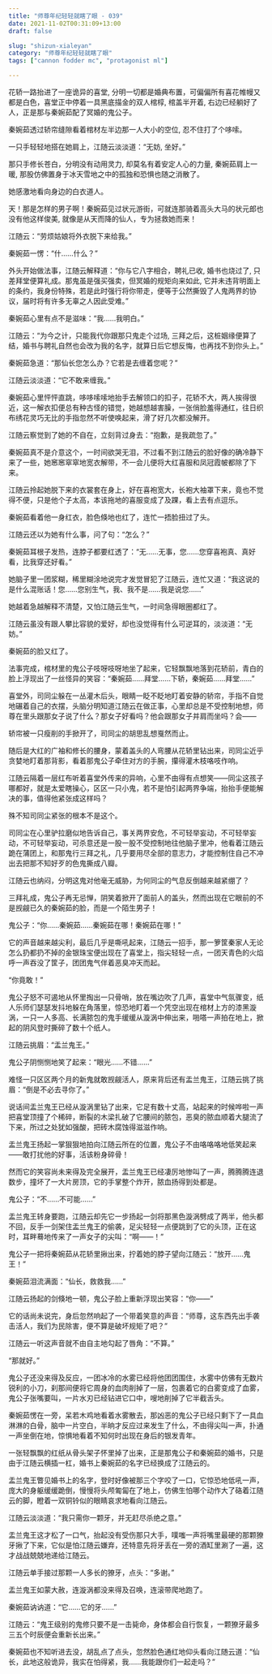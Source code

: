 ```yaml
---
title: "师尊年纪轻轻就瞎了眼 - 039"
date: 2021-11-02T00:31:09+13:00
draft: false

slug: "shizun-xialeyan"
category: "师尊年纪轻轻就瞎了眼"
tags: ["cannon fodder mc", "protagonist ml"]

---
```

花轿一路抬进了一座诡异的喜堂, 分明一切都是婚典布置，可偏偏所有喜花帷幔又都是白色，喜堂正中停着一具黑底描金的双人棺椁, 棺盖半开着, 右边已经躺好了人，正是那与秦婉茹配了冥婚的鬼公子。

秦婉茹透过轿帘缝隙看着棺材左半边那一人大小的空位, 忍不住打了个哆嗦。

一只手轻轻地搭在她肩上，江随云淡淡道：“无妨, 坐好。”

那只手修长苍白，分明没有动用灵力, 却莫名有着安定人心的力量, 秦婉茹肩上一暖, 那股仿佛置身于冰天雪地之中的孤独和恐惧也随之消散了。

她感激地看向身边的白衣道人。

天！那是怎样的男子啊！秦婉茹见过状元游街，可就连那骑着高头大马的状元郎也没有他这样俊美, 就像是从天而降的仙人，专为拯救她而来！

江随云：“劳烦姑娘将外衣脱下来给我。”

秦婉茹一愣：“什……什么？”

外头开始做法事，江随云解释道：“你与它八字相合，聘礼已收, 婚书也烧过了, 只差拜堂便算礼成。那鬼虽是强买强卖，但冥婚的规矩向来如此, 它并未违背明面上的条约，我身份特殊，若是此时强行将你带走，便等于公然撕毁了人鬼两界的协议，届时将有许多无辜之人因此受难。”

秦婉茹心里有点不是滋味：“我……我明白。”

江随云：“为今之计，只能我代你跟那只鬼走个过场, 三拜之后，这桩姻缘便算了结，婚书与聘礼自然也会改为我的名字，就算日后它想反悔，也再找不到你头上。”

秦婉茹急道：“那仙长您怎么办？它若是去缠着您呢？”

江随云淡淡道：“它不敢来缠我。”

秦婉茹心里怦怦直跳，哆哆嗦嗦地抬手去解领口的扣子，花轿不大，两人挨得很近，这一解衣扣便总有种古怪的错觉，她越想越害臊，一张俏脸羞得通红，往日织布绣花灵巧无比的手指忽然不听使唤起来，滑了好几次都没解开。

江随云察觉到了她的不自在，立刻背过身去：“抱歉，是我疏忽了。”

秦婉茹真不是介意这个，一时间欲哭无泪，不过看不到江随云的脸好像的确冷静下来了一些，她窸窸窣窣地宽衣解带，不一会儿便将大红喜服和凤冠霞帔都除了下来。

江随云拎起她脱下来的衣裳套在身上，好在喜袍宽大，长袍大袖罩下来，竟也不觉得不便，只是他个子太高，本该拖地的喜服变成了及踝，看上去有点逗乐。

秦婉茹看着他一身红衣，脸色倏地也红了，连忙一捂脸扭过了头。

江随云还以为她有什么事，问了句：“怎么？”

秦婉茹耳根子发热，连脖子都要红透了：“无……无事，您……您穿喜袍真、真好看，比我穿还好看。”

她脑子里一团浆糊，稀里糊涂地说完才发觉冒犯了江随云，连忙又道：“我这说的是什么混账话！您……您别生气，我、我不是……我是说您……”

她越着急越解释不清楚，又怕江随云生气，一时间急得眼圈都红了。

江随云虽没有跟人攀比容貌的爱好，却也没觉得有什么可逆耳的，淡淡道：“无妨。”

秦婉茹的脸又红了。

法事完成，棺材里的鬼公子吱呀吱呀地坐了起来，它轻飘飘地落到花轿前，青白的脸上浮现出了一丝怪异的笑容：“秦婉茹……拜堂……下轿，秦婉茹……拜堂……”

喜堂外，司同尘躲在一丛灌木后头，眼睛一眨不眨地盯着安静的轿帘，手指不自觉地碾着自己的衣摆，头脑分明知道江随云在做正事，心里却总是不受控制地想，师尊在里头跟那女子说了什么？那女子好看吗？他会跟那女子并肩而坐吗？会——

轿帘被一只瘦削的手掀开了，司同尘的胡思乱想戛然而止。

随后是大红的广袖和修长的腰身，蒙着盖头的人弯腰从花轿里钻出来，司同尘近乎贪婪地盯着那背影，看着那鬼公子牵住对方的手腕，攥得灌木枝咯吱作响。

江随云隔着一层红布听着喜堂外传来的异响，心里不由得有点想笑——同尘这孩子哪都好，就是太爱瞎操心，区区一只小鬼，若不是怕引起两界争端，抬抬手便能解决的事，值得他紧张成这样吗？

殊不知司同尘紧张的根本不是这个。

司同尘在心里驴拉磨似地告诉自己，事关两界安危，不可轻举妄动，不可轻举妄动，不可轻举妄动，可杀意还是一股一股不受控制地往他脑子里冲，他看着江随云跪在蒲团上，和那鬼行三拜之礼，几乎要用尽全部的意志力，才能控制住自己不冲出去把那不知好歹的色鬼撕成八瓣。

江随云也纳闷，分明这鬼对他毫无威胁，为何同尘的气息反倒越来越紧绷了？

三拜礼成，鬼公子再无忌惮，阴笑着掀开了面前人的盖头，然而出现在它眼前的不是觊觎已久的秦婉茹的脸，而是一个陌生男子！

鬼公子：“你……秦婉茹……秦婉茹在哪！秦婉茹在哪！”

它的声音越来越尖利，最后几乎是嘶吼起来，江随云一招手，那一箩筐秦家人无论怎么扔都扔不掉的金银珠宝便出现在了喜堂上，指尖轻轻一点，一团天青色的火焰呼一声吞没了筐子，团团鬼气伴着恶臭冲天而起。

“你竟敢！”

鬼公子怒不可遏地从怀里掏出一只骨哨，放在嘴边吹了几声，喜堂中气氛骤变，纸人乐师们瑟瑟发抖地躲在角落里，惊恐地盯着一个凭空出现在棺材上方的漆黑漩涡，一只一人多高、长满脓包的鬼手缓缓从漩涡中伸出来，啪嗒一声拍在地上，掀起的阴风登时撕碎了数十个纸人。

江随云挑眉：“盂兰鬼王。”

鬼公子阴恻恻地笑了起来：“眼光……不错……”

难怪一只区区两个月的新鬼就敢觊觎活人，原来背后还有盂兰鬼王，江随云挑了挑眉：“倒是不必去寻你了。”

说话间盂兰鬼王已经从漩涡里钻了出来，它足有数十丈高，站起来的时候哗啦一声把喜堂顶撞了个稀碎，断裂的木梁扎破了它腰间的脓包，恶臭的脓血顺着大腿流了下来，所过之处犹如强酸，把砖木腐蚀得滋滋作响。

盂兰鬼王扬起一掌狠狠地拍向江随云所在的位置，鬼公子不由咯咯咯地低笑起来——敢打扰他的好事，活该粉身碎骨！

然而它的笑容尚未来得及完全展开，盂兰鬼王已经凄厉地惨叫了一声，腾腾腾连退数步，撞坏了一大片房顶，它的手掌整个炸开，脓血扬得到处都是。

鬼公子：“不……不可能……”

盂兰鬼王转身要跑，江随云却先它一步扬起一剑将那黑色漩涡劈成了两半，他头都不回，反手一剑架住盂兰鬼王的偷袭，足尖轻轻一点便跳到了它的头顶，正在这时，耳畔蓦地传来了一声女子的尖叫：“啊——！”

鬼公子一把将秦婉茹从花轿里揪出来，拧着她的脖子望向江随云：“放开……鬼王！”

秦婉茹泪流满面：“仙长，救救我……”

江随云扬起的剑倏地一顿，鬼公子脸上重新浮现出笑容：“你——”

它的话尚未说完，身后忽然响起了一个带着笑意的声音：“师尊，这东西先出手袭击活人，我们为民除害，便不算是破坏规矩了吧？”

江随云一听这声音就不由自主地勾起了唇角：“不算。”

“那就好。”

鬼公子还没来得及反应，一团冰冷的水雾已经将他团团围住，水雾中仿佛有无数片锐利的小刀，刹那间便将它周身的血肉削掉了一层，包裹着它的白雾变成了血雾，鬼公子张嘴要叫，一片水刃已经钻进它口中，嗖地削掉了它半截舌头。

秦婉茹愣在一旁，呆若木鸡地看着水雾散去，那凶恶的鬼公子已经只剩下了一具血淋淋的白骨，脑中一片空白，半晌才反应过来发生了什么，不由得尖叫一声，扑通一声坐倒在地，惊惧地看着不知何时出现在身后的银发青年。

一张轻飘飘的红纸从骨头架子怀里掉了出来，正是那鬼公子和秦婉茹的婚书，只是由于江随云横插一杠，婚书上秦婉茹的名字已经换成了江随云的。

盂兰鬼王瞥见婚书上的名字，登时好像被那三个字咬了一口，它惊恐地低吼一声，庞大的身躯缓缓跪倒，慢慢将头颅匍匐在了地上，仿佛生怕哪个动作大了硌着江随云的脚，瞪着一双铜铃似的眼睛哀求地看向江随云。

江随云淡淡道：“我只需你一颗牙，并无赶尽杀绝之意。”

盂兰鬼王这才松了一口气，抬起没有受伤那只大手，噗嗤一声将嘴里最硬的那颗獠牙揪了下来，它似是怕江随云嫌弃，还特意先将牙丢在一旁的酒缸里涮了一遍，这才战战兢兢地递给江随云。

江随云单手接过那颗一人多长的獠牙，点头：“多谢。”

盂兰鬼王如蒙大赦，连漩涡都没来得及召唤，连滚带爬地跑了。

秦婉茹讷讷道：“它……它的牙……”

江随云：“鬼王级别的鬼修只要不是一击毙命，身体都会自行恢复，一颗獠牙最多三五个时辰便会重新长出来。”

秦婉茹也不知听进去没，胡乱点了点头，忽然脸色通红地仰头看向江随云道：“仙长，此地这般诡异，我实在怕得紧，我……我能跟你们一起走吗？”
